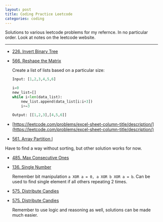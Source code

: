 ```yaml
---
layout: post
title: Coding Practice Leetcode
categories: coding
---
```


Solutions to various leetcode problems for my refernce. In no particular order. Look at notes on the leetcode website. 

---

* [226. Invert Binary Tree](https://leetcode.com/problems/invert-binary-tree/description/)

* [566. Reshape the Matrix](https://leetcode.com/problems/reshape-the-matrix/description/)
	
	Create a list of lists based on a particular size:
	```python
	Input: [1,2,3,4,5,6]

	i=0
	new_list=[]
	while i<len(data_list):
		new_list.append(data_list[i:i+3])
		i+=3

	Output: [[1,2,3],[4,5,6]]
	```

* [https://leetcode.com/problems/excel-sheet-column-title/description/](https://leetcode.com/problems/excel-sheet-column-title/description/)

* [561. Array Partition I](https://leetcode.com/problems/array-partition-i/description/)

Have to find a way without sorting, but other solution works for now.

* [485. Max Consecutive Ones](https://leetcode.com/problems/max-consecutive-ones/description/)

* [136. Single Number](https://leetcode.com/problems/single-number/description/)

	Remember bit manipulation ```a XOR a = 0, a XOR b XOR a = b```. Can be used to find single element if all others repeating 2 times.

* [575. Distribute Candies](https://leetcode.com/problems/distribute-candies/discuss/)

* [575. Distribute Candies](https://leetcode.com/problems/distribute-candies/discuss/)
	
	Remember to use logic and reasoning as well, solutions can be made much easier.





